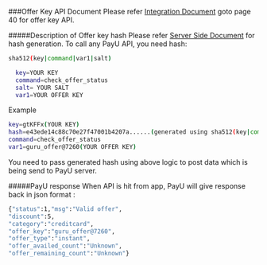 ###Offer Key API Document
Please refer [Integration Document](https://drive.google.com/open?id=0B4URmsDLhGXmOWczQ3A5dnBOUzNEV2lwSVloaDFybnNUQUR3) goto page 40 for offer key API.

#####Description of Offer key hash 
Please refer [Server Side Document](https://github.com/payu-intrepos/Documentations/wiki/4.-Server-Side) for hash generation.
To call any PayU API, you need hash:
 
 ```sh
sha512(key|command|var1|salt)
```
```sh
  key=YOUR KEY
  command=check_offer_status
  salt= YOUR SALT
  var1=YOUR OFFER KEY
```
Example

```sh
key=gtKFFx(YOUR KEY)
hash=e43ede14c88c70e27f47001b4207a......(generated using sha512(key|command|var1|salt) from your server)
command=check_offer_status
var1=guru_offer@7260(YOUR OFFER KEY)
```

You need to pass generated hash using above logic to post data which is being send to PayU server.

#####PayU response 
When API is hit from app, PayU will give response back in json format : 
```sh
{"status":1,"msg":"Valid offer",
"discount":5,
"category":"creditcard",
"offer_key":"guru_offer@7260",
"offer_type":"instant",
"offer_availed_count":"Unknown",
"offer_remaining_count":"Unknown"}

```
 
